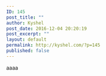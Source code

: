 ```yaml
---
ID: 145
post_title: ""
author: Kyshel
post_date: 2016-12-04 20:20:19
post_excerpt: ""
layout: default
permalink: http://kyshel.com/?p=145
published: false
---
```

aaaa